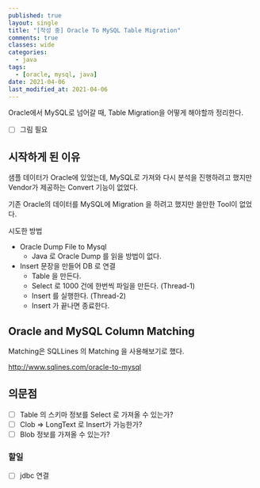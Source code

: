 ```yaml
---
published: true
layout: single
title: "[작성 중] Oracle To MySQL Table Migration"
comments: true
classes: wide
categories:
  - java
tags:
  - [oracle, mysql, java]
date: 2021-04-06
last_modified_at: 2021-04-06 
---
```

Oracle에서 MySQL로 넘어갈 때, Table Migration을 어떻게 해야할까 정리한다.
- [ ] 그림 필요

## 시작하게 된 이유

샘플 데이터가 Oracle에 있었는데, MySQL로 가져와 다시 분석을 진행하려고 했지만 Vendor가 제공하는 Convert 기능이 없었다.

기존 Oracle의 데이터를 MySQL에 Migration 을 하려고 했지만 쓸만한 Tool이 없었다.

시도한 방법

* Oracle Dump File to Mysql
  * Java 로 Oracle Dump 를 읽을 방법이 없다.
* Insert 문장을 만들어 DB 로 연결
  * Table 을 만든다.
  * Select 로 1000 건에 한번씩 파일을 만든다. (Thread-1)
  * Insert 를 실행한다.  (Thread-2)
  * Insert 가 끝나면 종료한다.


## Oracle and MySQL Column Matching

Matching은 SQLLines 의 Matching 을 사용해보기로 했다.

http://www.sqlines.com/oracle-to-mysql

## 의문점

- [ ] Table 의 스키마 정보를 Select 로 가져올 수 있는가?
- [ ] Clob => LongText 로 Insert가 가능한가?
- [ ] Blob 정보를 가져올 수 있는가?

### 할일

- [ ]  jdbc 연결